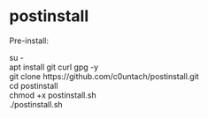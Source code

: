# postinstall

Pre-install:

<p>
su - <br>
apt install git curl gpg -y <br>
git clone https://github.com/c0untach/postinstall.git <br>
cd postinstall <br>
chmod +x postinstall.sh <br>
./postinstall.sh <br>
</p>
